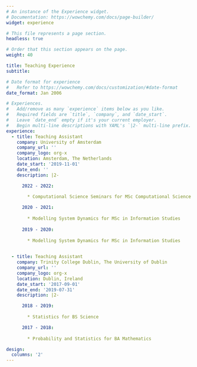 ```yaml
---
# An instance of the Experience widget.
# Documentation: https://wowchemy.com/docs/page-builder/
widget: experience

# This file represents a page section.
headless: true

# Order that this section appears on the page.
weight: 40

title: Teaching Experience
subtitle:

# Date format for experience
#   Refer to https://wowchemy.com/docs/customization/#date-format
date_format: Jan 2006

# Experiences.
#   Add/remove as many `experience` items below as you like.
#   Required fields are `title`, `company`, and `date_start`.
#   Leave `date_end` empty if it's your current employer.
#   Begin multi-line descriptions with YAML's `|2-` multi-line prefix.
experience:
  - title: Teaching Assistant
    company: University of Amsterdam 
    company_url: ''
    company_logo: org-x
    location: Amsterdam, The Netherlands
    date_start: '2019-11-01'
    date_end: ''
    description: |2-

      2022 - 2022:
        
        * Computational Science Seminars for MSc Computational Science 

      2020 - 2021:
        
        * Modelling System Dynamics for MSc in Information Studies
 
      2019 - 2020:
        
        * Modelling System Dynamics for MSc in Information Studies      
        

  - title: Teaching Assistant
    company: Trinity College Dublin, The University of Dublin
    company_url: ''
    company_logo: org-x
    location: Dublin, Ireland
    date_start: '2017-09-01'
    date_end: '2019-07-31'
    description: |2-

      2018 - 2019:
        
        * Statistics for BS Science 

      2017 - 2018:
        
        * Probability and Statistics for BA Mathematics

design:
  columns: '2'
---
```


